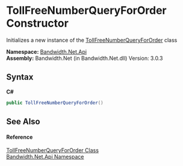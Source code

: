 ﻿# TollFreeNumberQueryForOrder Constructor 
 

Initializes a new instance of the <a href ="T_Bandwidth_Net_Api_TollFreeNumberQueryForOrder.md">TollFreeNumberQueryForOrder</a> class

**Namespace:**&nbsp;<a href ="N_Bandwidth_Net_Api.md">Bandwidth.Net.Api</a><br />**Assembly:**&nbsp;Bandwidth.Net (in Bandwidth.Net.dll) Version: 3.0.3

## Syntax

**C#**<br />
``` C#
public TollFreeNumberQueryForOrder()
```


## See Also


#### Reference
<a href ="T_Bandwidth_Net_Api_TollFreeNumberQueryForOrder.md">TollFreeNumberQueryForOrder Class</a><br /><a href ="N_Bandwidth_Net_Api.md">Bandwidth.Net.Api Namespace</a><br />